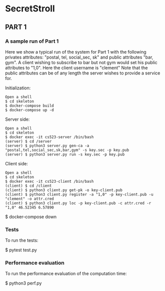 # SecretStroll

## PART 1

### A sample run of Part 1
Here we show a typical run of the system for Part 1 with the following privates attributes: "postal, tel, social_sec, sk" and public attributes "bar, gym".
A client wishing to subscribe to bar but not gym would set his public attributes to "1,0".
Here the client username is "clement"
Note that the public attributes can be of any length the server wishes to provide a service for. 

Initialization:
```
Open a shell
$ cd skeleton
$ docker-compose build
$ docker-compose up -d
```

Server side:
```
Open a shell
$ cd skeleton
$ docker exec -it cs523-server /bin/bash
(server) $ cd /server
(server) $ python3 server.py gen-ca -a "postal,tel,social_sec,sk,bar,gym" -s key.sec -p key.pub
(server) $ python3 server.py run -s key.sec -p key.pub
```

Client side:
```
Open a shell
$ cd skeleton
$ docker exec -it cs523-client /bin/bash
(client) $ cd /client
(client) $ python3 client.py get-pk -o key-client.pub
(client) $ python3 client.py register -a "1,0" -p key-client.pub -u "clement" -o attr.cred
(client) $ python3 client.py loc -p key-client.pub -c attr.cred -r "1,0" 46.52345 6.57890

```

$ docker-compose down

### Tests
To run the tests:

$ pytest test.py


### Performance evaluation
To run the performance evaluation of the computation time:

$ python3 perf.py


